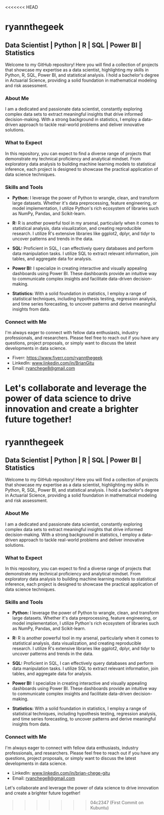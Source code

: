 <<<<<<< HEAD
# ryannthegeek

## Data Scientist | Python | R | SQL | Power BI | Statistics

Welcome to my GitHub repository! Here you will find a collection of projects that showcase my expertise as a data scientist, highlighting my skills in Python, R, SQL, Power BI, and statistical analysis. I hold a bachelor's degree in Actuarial Science, providing a solid foundation in mathematical modeling and risk assessment.

### About Me

I am a dedicated and passionate data scientist, constantly exploring complex data sets to extract meaningful insights that drive informed decision-making. With a strong background in statistics, I employ a data-driven approach to tackle real-world problems and deliver innovative solutions.

### What to Expect

In this repository, you can expect to find a diverse range of projects that demonstrate my technical proficiency and analytical mindset. From exploratory data analysis to building machine learning models to statistical inference, each project is designed to showcase the practical application of data science techniques.

### Skills and Tools

- **Python:** I leverage the power of Python to wrangle, clean, and transform large datasets. Whether it's data preprocessing, feature engineering, or model implementation, I utilize Python's rich ecosystem of libraries such as NumPy, Pandas, and Scikit-learn.

- **R:** R is another powerful tool in my arsenal, particularly when it comes to statistical analysis, data visualization, and creating reproducible research. I utilize R's extensive libraries like ggplot2, dplyr, and tidyr to uncover patterns and trends in the data.

- **SQL:** Proficient in SQL, I can effectively query databases and perform data manipulation tasks. I utilize SQL to extract relevant information, join tables, and aggregate data for analysis.

- **Power BI:** I specialize in creating interactive and visually appealing dashboards using Power BI. These dashboards provide an intuitive way to communicate complex insights and facilitate data-driven decision-making.

- **Statistics:** With a solid foundation in statistics, I employ a range of statistical techniques, including hypothesis testing, regression analysis, and time series forecasting, to uncover patterns and derive meaningful insights from data.

### Connect with Me

I'm always eager to connect with fellow data enthusiasts, industry professionals, and researchers. Please feel free to reach out if you have any questions, project proposals, or simply want to discuss the latest developments in data science.

- Fiverr: https://www.fiverr.com/ryannthegeek
- LinkedIn: www.linkedin.com/in/BrianGitu
- Email: ryanchege8@gmail.com

Let's collaborate and leverage the power of data science to drive innovation and create a brighter future together!
=======
# ryannthegeek

## Data Scientist | Python | R | SQL | Power BI | Statistics

Welcome to my GitHub repository! Here you will find a collection of projects that showcase my expertise as a data scientist, highlighting my skills in Python, R, SQL, Power BI, and statistical analysis. I hold a bachelor's degree in Actuarial Science, providing a solid foundation in mathematical modeling and risk assessment.

### About Me

I am a dedicated and passionate data scientist, constantly exploring complex data sets to extract meaningful insights that drive informed decision-making. With a strong background in statistics, I employ a data-driven approach to tackle real-world problems and deliver innovative solutions.

### What to Expect

In this repository, you can expect to find a diverse range of projects that demonstrate my technical proficiency and analytical mindset. From exploratory data analysis to building machine learning models to statistical inference, each project is designed to showcase the practical application of data science techniques.

### Skills and Tools

- **Python:** I leverage the power of Python to wrangle, clean, and transform large datasets. Whether it's data preprocessing, feature engineering, or model implementation, I utilize Python's rich ecosystem of libraries such as NumPy, Pandas, and Scikit-learn.

- **R:** R is another powerful tool in my arsenal, particularly when it comes to statistical analysis, data visualization, and creating reproducible research. I utilize R's extensive libraries like ggplot2, dplyr, and tidyr to uncover patterns and trends in the data.

- **SQL:** Proficient in SQL, I can effectively query databases and perform data manipulation tasks. I utilize SQL to extract relevant information, join tables, and aggregate data for analysis.

- **Power BI:** I specialize in creating interactive and visually appealing dashboards using Power BI. These dashboards provide an intuitive way to communicate complex insights and facilitate data-driven decision-making.

- **Statistics:** With a solid foundation in statistics, I employ a range of statistical techniques, including hypothesis testing, regression analysis, and time series forecasting, to uncover patterns and derive meaningful insights from data.

### Connect with Me

I'm always eager to connect with fellow data enthusiasts, industry professionals, and researchers. Please feel free to reach out if you have any questions, project proposals, or simply want to discuss the latest developments in data science.

- LinkedIn: www.linkedin.com/in/brian-chege-gitu
- Email: ryanchege8@gmail.com

Let's collaborate and leverage the power of data science to drive innovation and create a brighter future together!
>>>>>>> 04c2347 (First Commit on Kubuntu)
